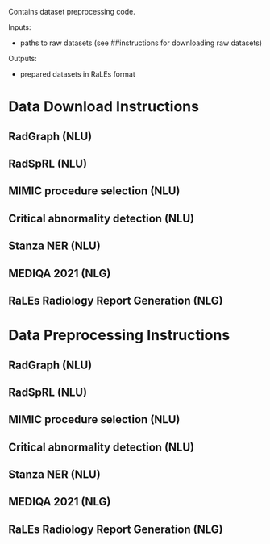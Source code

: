 Contains dataset preprocessing code.

Inputs:
- paths to raw datasets (see ##instructions for downloading raw datasets)

Outputs:
- prepared datasets in RaLEs format

# Data Download Instructions

## RadGraph (NLU)

## RadSpRL (NLU)

## MIMIC procedure selection (NLU)

## Critical abnormality detection (NLU)

## Stanza NER (NLU)

## MEDIQA 2021 (NLG)

## RaLEs Radiology Report Generation (NLG)

# Data Preprocessing Instructions

## RadGraph (NLU)

## RadSpRL (NLU)

## MIMIC procedure selection (NLU)

## Critical abnormality detection (NLU)

## Stanza NER (NLU)

## MEDIQA 2021 (NLG)

## RaLEs Radiology Report Generation (NLG)